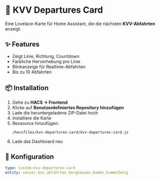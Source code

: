 # 🚋 KVV Departures Card

Eine Lovelace-Karte für Home Assistant, die die nächsten **KVV-Abfahrten** anzeigt.

## ✨ Features
- Zeigt Linie, Richtung, Countdown
- Farbliche Hervorhebung pro Linie
- Blinkanzeige für Realtime-Abfahrten
- Bis zu 10 Abfahrten

## 📦 Installation
1. Gehe zu **HACS → Frontend**
2. Klicke auf **Benutzerdefiniertes Repository hinzufügen**
3. Lade die heruntergeladene ZIP-Datei hoch
4. Installiere die Karte
5. Ressource hinzufügen:
   ```
   /hacsfiles/kvv-departures-card/kvv-departures-card.js
   ```
6. Lade das Dashboard neu

## 📐 Konfiguration
```yaml
type: custom:kvv-departures-card
entity: sensor.kvv_abfahrten_berghausen_baden_hummelberg
```
